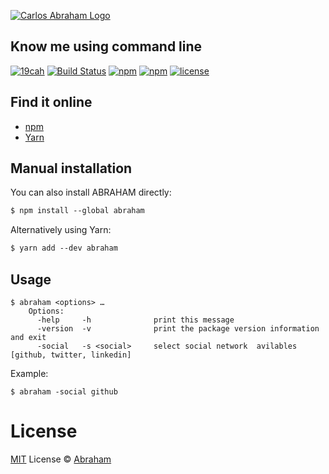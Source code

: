 [![Carlos Abraham Logo](https://avatars3.githubusercontent.com/u/21347264?s=50&v=4)](https://19cah.com)

## Know me using command line

[![19cah](https://19cah.com/badge.svg)](https://github.com/19cah)
[![Build Status](https://img.shields.io/travis/19cah/abraham.svg?logo=travis)](https://travis-ci.org/19cah/abraham)
[![npm](https://img.shields.io/npm/v/abraham.svg)](https://www.npmjs.com/package/abraham)
[![npm](https://img.shields.io/npm/dt/abraham.svg)](https://www.npmjs.com/package/abraham)
[![license](https://img.shields.io/github/license/19cah/abraham.svg)](https://github.com/19cah/abraham/blob/master/LICENSE)




## Find it online

* [npm](https://www.npmjs.com/package/abraham)
* [Yarn](https://yarnpkg.com/en/package/abraham)

## Manual installation

You can also install ABRAHAM directly:

```md
$ npm install --global abraham
```
Alternatively using Yarn:

```md
$ yarn add --dev abraham
```

## Usage

```
$ abraham <options> …
    Options:
      -help     -h              print this message
      -version  -v              print the package version information and exit
      -social	-s <social>     select social network  avilables [github, twitter, linkedin]
```

Example:

```
$ abraham -social github
```

# License

[MIT](https://github.com/19cah/abraham/blob/master/LICENSE) License © [Abraham](https://github.com/19cah)
